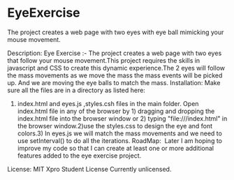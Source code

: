 # EyeExercise
The project creates a web page with two eyes with eye ball mimicking your mouse movement.

Description: 
Eye Exercise :- The project creates a web page with two eyes that follow your mouse movement.This project requires the skills in javascript and CSS to create this dynamic experience.The 2 eyes will follow the mass movements  as we move the mass the mass events will be picked up. And we are moving the eye balls to match the mass.
Installation:
 Make sure all the files are in a directory as listed here:
1. index.html and eyes.js ,styles.csh files in the main folder.
 Open index.html file in any of the browser by 1) dragging and dropping the index.html file into the browser window or 2) typing "file:///index.html" in the browser window.2)use the styles.css to design the eye and font colors.3) In eyes.js we will match the mass movements and we need to use  setInterval() to do all the iterations.
RoadMap:
 Later I am hoping to improve my code so that I can create at least one or more  additional features added to the eye exercise project.

License:
MIT Xpro Student License
Currently unlicensed.
